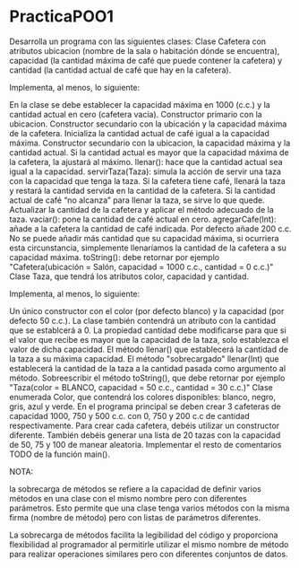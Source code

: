 # PracticaPOO1
Desarrolla un programa con las siguientes clases:
Clase Cafetera con atributos ubicacion (nombre de la sala o habitación dónde se encuentra), capacidad (la cantidad máxima de café que puede contener la cafetera) y cantidad (la cantidad actual de café que hay en la cafetera).

Implementa, al menos, lo siguiente:

En la clase se debe establecer la capacidad máxima en 1000 (c.c.) y la cantidad actual en cero (cafetera vacía).
Constructor primario con la ubicacion.
Constructor secundario con la ubicación y la capacidad máxima de la cafetera. Inicializa la cantidad actual de café igual a la capacidad máxima.
Constructor secundario con la ubicacion, la capacidad máxima y la cantidad actual. Si la cantidad actual es mayor que la capacidad máxima de la cafetera, la ajustará al máximo.
llenar(): hace que la cantidad actual sea igual a la capacidad.
servirTaza(Taza): simula la acción de servir una taza con la capacidad que tenga la taza. Si la cafetera tiene café, llenará la taza y restará la cantidad servida en la cantidad de la cafetera. Si la cantidad actual de café “no alcanza” para llenar la taza, se sirve lo que quede. Actualizar la cantidad de la cafetera y aplicar el método adecuado de la taza.
vaciar(): pone la cantidad de café actual en cero.
agregarCafe(Int): añade a la cafetera la cantidad de café indicada. Por defecto añade 200 c.c. No se puede añadir más cantidad que su capacidad máxima, si ocurriera esta circunstancia, simplemente llenaríamos la cantidad de la cafetera a su capacidad máxima.
toString(): debe retornar por ejemplo "Cafetera(ubicación = Salón, capacidad = 1000 c.c., cantidad = 0 c.c.)"
Clase Taza, que tendrá los atributos color, capacidad y cantidad.

Implementa, al menos, lo siguiente:

Un único constructor con el color (por defecto blanco) y la capacidad (por defecto 50 c.c.). La clase también contendrá un atributo con la cantidad que se establcerá a 0.
La propiedad cantidad debe modificarse para que si el valor que recibe es mayor que la capacidad de la taza, solo establezca el valor de dicha capacidad.
El método llenar() que establecerá la cantidad de la taza a su máxima capacidad.
El método "sobrecargado" llenar(Int) que establecerá la cantidad de la taza a la cantidad pasada como argumento al método.
Sobreescribir el método toString(), que debe retornar por ejemplo "Taza(color = BLANCO, capacidad = 50 c.c., cantidad = 30 c.c.)"
Clase enumerada Color, que contendrá los colores disponibles: blanco, negro, gris, azul y verde.
En el programa principal se deben crear 3 cafeteras de capacidad 1000, 750 y 500 c.c. con 0, 750 y 200 c.c de cantidad respectivamente. Para crear cada cafetera, debéis utilizar un constructor diferente. También debéis generar una lista de 20 tazas con la capacidad de 50, 75 y 100 de manear aleatoria. Implementar el resto de comentarios TODO de la función main().

NOTA:

la sobrecarga de métodos se refiere a la capacidad de definir varios métodos en una clase con el mismo nombre
pero con diferentes parámetros. Esto permite que una clase tenga varios métodos con la misma firma (nombre de método)
pero con listas de parámetros diferentes.

La sobrecarga de métodos facilita la legibilidad del código y proporciona flexibilidad al programador al permitirle
utilizar el mismo nombre de método para realizar operaciones similares pero con diferentes conjuntos de datos.
